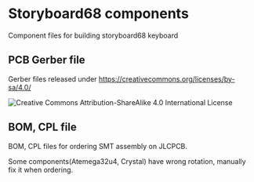 # Storyboard68 components
Component files for building storyboard68 keyboard

## PCB Gerber file
Gerber files released under https://creativecommons.org/licenses/by-sa/4.0/

![Creative Commons Attribution-ShareAlike 4.0 International License](https://i.creativecommons.org/l/by-sa/4.0/88x31.png)

## BOM, CPL file
BOM, CPL files for ordering SMT assembly on JLCPCB.

Some components(Atemega32u4, Crystal) have wrong rotation, manually fix it when ordering.
